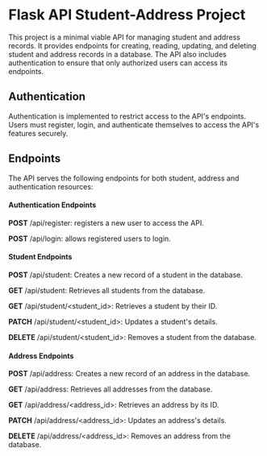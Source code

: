 
# Flask API Student-Address Project

This project is a minimal viable API for managing student and address records. It provides endpoints for creating, reading, updating, and deleting student and address records in a database. The API also includes authentication to ensure that only authorized users can access its endpoints.




## Authentication

Authentication is implemented to restrict access to the API's endpoints. Users must register, login, and authenticate themselves to access the API's features securely.
## Endpoints

The API serves the following endpoints for both student, address and authentication resources:

#### Authentication Endpoints

**POST** /api/register: registers a new user to access the API.

**POST** /api/login: allows registered users to login.


#### Student Endpoints


**POST** /api/student: Creates a new record of a student in the database.

**GET** /api/student: Retrieves all students from the database.

**GET** /api/student/<student_id>: Retrieves a student by their ID.

**PATCH** /api/student/<student_id>: Updates a student's details.

**DELETE** /api/student/<student_id>: Removes a student from the database.

#### Address Endpoints

**POST** /api/address: Creates a new record of an address in the database.

**GET** /api/address: Retrieves all addresses from the database.

**GET** /api/address/<address_id>: Retrieves an address by its ID.

**PATCH** /api/address/<address_id>: Updates an address's details.

**DELETE** /api/address/<address_id>: Removes an address from the database.
